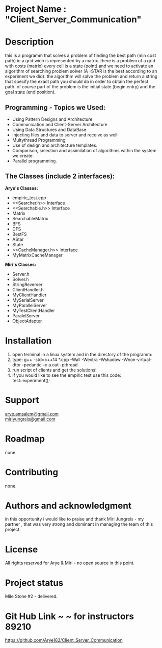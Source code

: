 # Project Name : "Client_Server_Communication"

# Description  
this is a programm that solves a problem of finding the best path (min cost 
 path) in a grid wich is represented by a matrix. 
 there is a problem of a grid with costs (matrix) every cell is a state 
  (point) and we need to activate an algorithm of searching problem solver (A
  -STAR is the best according to an experiment we did). the algorithm will 
   solve the problem and return a string that specify the exact path you 
    should do in order to obtain the perfect path. 
    of course part of the problem is the initial state (begin entry) and the 
     goal state (end position). 

Programming - Topics we Used:
-----------------------------
* Using Pattern Designs and Architecture
* Communication and Client-Server Architecture
* Using Data Structures and DataBase
* injecting files and data to server and receive as well
* Multythread Programming
* Use of design and architecture templates.
* Comparison, selection and assimilation of algorithms within the system we
 create.
* Parallel programming.


The Classes (include 2 interfaces):
-----------------------------------
**Arye's Classes:**   
- empiric_test.cpp
- <<Searcher.h>> Interface
- <<Searchable.h>> Interface
- Matrix
- SearchableMatrix
- BFS
- DFS
- BestFS
- AStar
- State
- <<CacheManager.h>> Interface
- MyMatrixCacheManager

**Miri's Classes:**
- Server.h
- Solver.h
- StringReverser
- ClientHandler.h
- MyClientHandler
- MySerialServer
- MyParallelServer
- MyTestClientHandler
- ParalelServer
- ObjectAdapter

# Installation  
1. open terminal in a linux system and in the directory of the programm:
2. type:
 g++ -std=c++14 *.cpp -Wall -Wextra -Wshadow -Wnon-virtual-dtor
 -pedantic -o a.out -pthread
3. run script of clients and get the solutions!
4. if you would like to see the empiric test use this code:  
   test::experiment();

# Support  
arye.amsalem@gmail.com  
miriyungreis@gmail.com

# Roadmap  
none.

# Contributing  
none.

# Authors and acknowledgment  
in this opportunity i would like to praise and thank Miri Jungreis - my partner
, that was very strong and dominant in managing the team of this project.

# License  
All rights reserved for Arye & Miri - no open source in this point.

# Project status  
Mile Stone #2 - delivered.

# Git Hub Link ~ ~ for instructors 89210
https://github.com/Arye182/Client_Server_Communication
